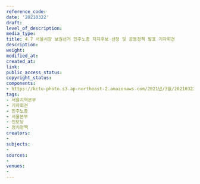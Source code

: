 ```yaml
---
reference_code: 
date: '20210322'
draft: 
level_of_description: 
media_type: 
title: 4.7 서울시장 보권선거 민주노총 지지후보 선정 및 공동정책 발표 기자회견
description: 
weight: 
modified_at: 
created_at: 
link: 
public_access_status: 
copyright_status: 
components:
- https://kctu-photo.s3.ap-northeast-2.amazonaws.com/2021년/3월/20210322-4.7+서울시장+보권선거+민주노총+지지후보+선정+및+공동정책+발표+기자회견_서울지역본부_기자회견_민주노총_서울본부_진보당_정치정책/_1DX0072.jpg
tags:
- 서울지역본부
- 기자회견
- 민주노총
- 서울본부
- 진보당
- 정치정책
creators:
- 
subjects:
- 
sources:
- 
venues:
- 
---
```

